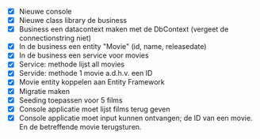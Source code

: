 - [x] Nieuwe console
- [x] Nieuwe class library de business
- [x] Business een datacontext maken met de DbContext (vergeet de connectionstring niet)
- [x] In de business een entity "Movie" (id, name, releasedate)
- [x] In de business een service voor movies
- [x] Service: methode lijst all movies
- [x] Servide: methode 1 movie a.d.h.v. een ID
- [x] Movie entity koppelen aan Entity Framework
- [x] Migratie maken
- [x] Seeding toepassen voor 5 films
- [x] Console applicatie moet lijst films terug geven
- [x] Console applicatie moet input kunnen ontvangen; de ID van een movie. En de betreffende movie terugsturen.